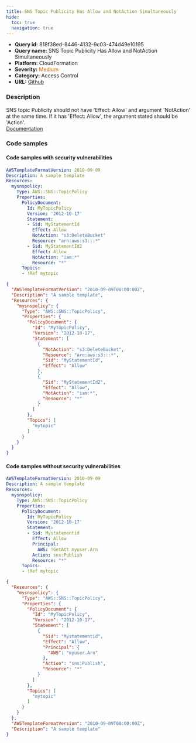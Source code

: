 ```yaml
---
title: SNS Topic Publicity Has Allow and NotAction Simultaneously
hide:
  toc: true
  navigation: true
---
```


<style>
  .highlight .hll {
    background-color: #ff171742;
  }
  .md-content {
    max-width: 1100px;
    margin: 0 auto;
  }
</style>

-   **Query id:** 818f38ed-8446-4132-9c03-474d49e10195
-   **Query name:** SNS Topic Publicity Has Allow and NotAction Simultaneously
-   **Platform:** CloudFormation
-   **Severity:** <span style="color:#C60">Medium</span>
-   **Category:** Access Control
-   **URL:** [Github](https://github.com/Checkmarx/kics/tree/master/assets/queries/cloudFormation/aws/sns_topic_publicity_has_allow_and_not_action_simultaneously)

### Description
SNS topic Publicity should not have 'Effect: Allow' and argument 'NotAction' at the same time. If it has 'Effect: Allow', the argument stated should be 'Action'.<br>
[Documentation](https://docs.aws.amazon.com/AWSCloudFormation/latest/UserGuide/quickref-iam.html#scenario-sns-policy)

### Code samples
#### Code samples with security vulnerabilities
```yaml title="Postitive test num. 1 - yaml file" hl_lines="7"
AWSTemplateFormatVersion: 2010-09-09
Description: A sample template
Resources:
  mysnspolicy:
    Type: AWS::SNS::TopicPolicy
    Properties:
      PolicyDocument:
        Id: MyTopicPolicy
        Version: '2012-10-17'
        Statement:
        - Sid: MyStatementId
          Effect: Allow
          NotAction: "s3:DeleteBucket"
          Resource: "arn:aws:s3:::*"
        - Sid: MyStatementId2
          Effect: Allow
          NotAction: "iam:*"
          Resource: "*"
      Topics:
      - !Ref mytopic
```
```json title="Postitive test num. 2 - json file" hl_lines="8"
{
  "AWSTemplateFormatVersion": "2010-09-09T00:00:00Z",
  "Description": "A sample template",
  "Resources": {
    "mysnspolicy": {
      "Type": "AWS::SNS::TopicPolicy",
      "Properties": {
        "PolicyDocument": {
          "Id": "MyTopicPolicy",
          "Version": "2012-10-17",
          "Statement": [
            {
              "NotAction": "s3:DeleteBucket",
              "Resource": "arn:aws:s3:::*",
              "Sid": "MyStatementId",
              "Effect": "Allow"
            },
            {
              "Sid": "MyStatementId2",
              "Effect": "Allow",
              "NotAction": "iam:*",
              "Resource": "*"
            }
          ]
        },
        "Topics": [
          "mytopic"
        ]
      }
    }
  }
}

```


#### Code samples without security vulnerabilities
```yaml title="Negative test num. 1 - yaml file"
AWSTemplateFormatVersion: 2010-09-09
Description: A sample template
Resources:
  mysnspolicy:
    Type: AWS::SNS::TopicPolicy
    Properties:
      PolicyDocument:
        Id: MyTopicPolicy
        Version: '2012-10-17'
        Statement:
        - Sid: Mystatementid
          Effect: Allow
          Principal:
            AWS: !GetAtt myuser.Arn
          Action: sns:Publish
          Resource: "*"
      Topics:
      - !Ref mytopic
```
```json title="Negative test num. 2 - json file"
{
  "Resources": {
    "mysnspolicy": {
      "Type": "AWS::SNS::TopicPolicy",
      "Properties": {
        "PolicyDocument": {
          "Id": "MyTopicPolicy",
          "Version": "2012-10-17",
          "Statement": [
            {
              "Sid": "Mystatementid",
              "Effect": "Allow",
              "Principal": {
                "AWS": "myuser.Arn"
              },
              "Action": "sns:Publish",
              "Resource": "*"
            }
          ]
        },
        "Topics": [
          "mytopic"
        ]
      }
    }
  },
  "AWSTemplateFormatVersion": "2010-09-09T00:00:00Z",
  "Description": "A sample template"
}

```

